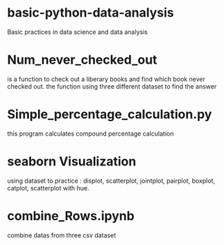 # basic-python-data-analysis
Basic practices in data science and data analysis
# Num_never_checked_out
  is a function to check out a liberary books and find which book never checked out.
  the function using three different dataset to find the answer
# Simple_percentage_calculation.py
  this program calculates compound percentage calculation
# seaborn Visualization
  using dataset to practice : 
  displot, 
  scatterplot, 
  jointplot, 
  pairplot, 
  boxplot, 
  catplot, 
  scatterplot with hue.
# combine_Rows.ipynb
  combine datas from three csv dataset
